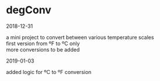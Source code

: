 # degConv  

2018-12-31

a mini project to convert between various temperature scales  
first version from ºF to ºC only  
more conversions to be added  

2019-01-03

added logic for ºC to ºF conversion
